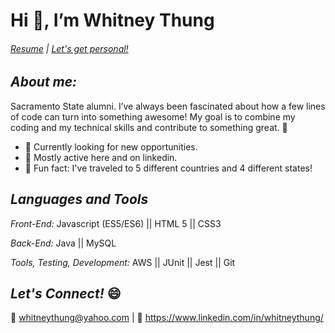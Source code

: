 # Hi 👋,  I’m Whitney Thung

###### [Resume](https://github.com/whitneythung/whitneythung/files/7384226/Whitney_Thung_Resume.pdf) | [Let's get personal!](https://helloitswhit.com)

## *About me:* 

Sacramento State alumni. I’ve always been fascinated about how a few lines of code can turn into something awesome!
My goal is to combine my coding and my technical skills and contribute to something great. 👾


* 🤔 Currently looking for new opportunities.	
* 💬 Mostly active here and on linkedin.
* 🌟 Fun fact: I've traveled to 5 different countries and 4 different states!
 
## *Languages and Tools*

 *Front-End:* Javascript (ES5/ES6) ||  HTML 5 ||  CSS3

*Back-End:* Java ||  MySQL 

*Tools, Testing, Development:*  AWS ||  JUnit || Jest ||  Git 

## *Let's Connect!* 😄
💌 whitneythung@yahoo.com |
🔗 https://www.linkedin.com/in/whitneythung/





<!---
whitneythung/whitneythung is a ✨ special ✨ repository because its `README.md` (this file) appears on your GitHub profile.
You can click the Preview link to take a look at your changes.
--->

